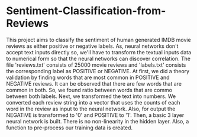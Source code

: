 # Sentiment-Classification-from-Reviews
This project aims to classify the sentiment of human generated IMDB movie reviews as either positive or negative labels. As, neural networks don't accept text inputs directly so, we'll have to transform the textual inputs data to numerical form so that the neural networks can discover correlation. 
The file 'reviews.txt' consists of 25000 movie reviews and 'labels.txt' consists the corresponding label as POSITIVE or NEGATIVE.
At first, we did a theory validation by finding words that are most common in POSITIVE and NEGATIVE reviews. It can be observed that there are few words that are common in both. So, we found ratio between words that are commo between both labels.
Next, we transformed the text into numbers. We converted each review string into a vector that uses the counts of each word in the review as input to the neural network. Also, for output the NEGATIVE is transformed to '0' and POSITIVE to '1'.
Then, a basic 3 layer neural network is built. There is no non-linearity in the hidden layer. Also, a function to pre-process our training data is created.
